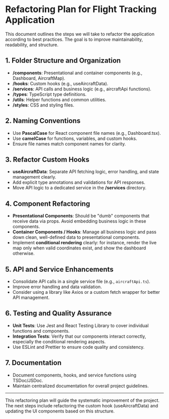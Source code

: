 # Refactoring Plan for Flight Tracking Application

This document outlines the steps we will take to refactor the application according to best practices. The goal is to improve maintainability, readability, and structure.

## 1. Folder Structure and Organization

- **/components**: Presentational and container components (e.g., Dashboard, AircraftMap).
- **/hooks**: Custom hooks (e.g., useAircraftData).
- **/services**: API calls and business logic (e.g., aircraftApi functions).
- **/types**: TypeScript type definitions.
- **/utils**: Helper functions and common utilities.
- **/styles**: CSS and styling files.

## 2. Naming Conventions

- Use **PascalCase** for React component file names (e.g., Dashboard.tsx).
- Use **camelCase** for functions, variables, and custom hooks.
- Ensure file names match component names for clarity.

## 3. Refactor Custom Hooks

- **useAircraftData**: Separate API fetching logic, error handling, and state management clearly.
- Add explicit type annotations and validations for API responses.
- Move API logic to a dedicated service in the **/services** directory.

## 4. Component Refactoring

- **Presentational Components**: Should be "dumb" components that receive data via props. Avoid embedding business logic in these components.
- **Container Components / Hooks**: Manage all business logic and pass down clean, well-defined data to presentational components.
- Implement **conditional rendering** clearly: for instance, render the live map only when valid coordinates exist, and show the dashboard otherwise.

## 5. API and Service Enhancements

- Consolidate API calls in a single service file (e.g., `aircraftApi.ts`).
- Improve error handling and data validation.
- Consider using a library like Axios or a custom fetch wrapper for better API management.

## 6. Testing and Quality Assurance

- **Unit Tests**: Use Jest and React Testing Library to cover individual functions and components.
- **Integration Tests**: Verify that our components interact correctly, especially the conditional rendering aspects.
- Use ESLint and Prettier to ensure code quality and consistency.

## 7. Documentation

- Document components, hooks, and service functions using TSDoc/JSDoc.
- Maintain centralized documentation for overall project guidelines.

---

This refactoring plan will guide the systematic improvement of the project. The next steps include refactoring the custom hook (useAircraftData) and updating the UI components based on this structure. 